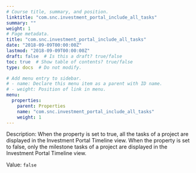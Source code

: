 ```yaml
---
# Course title, summary, and position.
linktitle: "com.snc.investment_portal_include_all_tasks"
summary: ""
weight: 1
# Page metadata.
title: "com.snc.investment_portal_include_all_tasks"
date: "2018-09-09T00:00:00Z"
lastmod: "2018-09-09T00:00:00Z"
draft: false  # Is this a draft? true/false
toc: true  # Show table of contents? true/false
type: docs  # Do not modify.

# Add menu entry to sidebar.
# - name: Declare this menu item as a parent with ID name.
# - weight: Position of link in menu.
menu:
  properties:
    parent: Properties
    name: "com.snc.investment_portal_include_all_tasks"
    weight: 1
---
```


Description: When the property is set to true, all the tasks of a project are displayed in the Investment Portal Timeline view.
When the property is set to false, only the milestone tasks of a project are displayed in the Investment Portal Timeline view.


Value: `false`